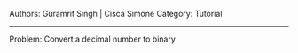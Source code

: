 Authors: Guramrit Singh | Cisca Simone
Category: Tutorial

--------------------

Problem: Convert a decimal number to binary